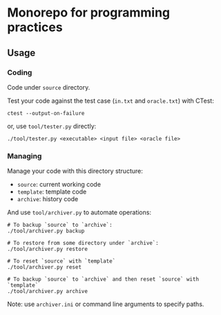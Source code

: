 # Monorepo for programming practices

## Usage

### Coding

Code under `source` directory.

Test your code against the test case (`in.txt` and `oracle.txt`) with CTest:

```
ctest --output-on-failure
```

or, use `tool/tester.py` directly:

```
./tool/tester.py <executable> <input file> <oracle file>
```

### Managing

Manage your code with this directory structure:

- `source`: current working code
- `template`: template code
- `archive`: history code

And use `tool/archiver.py` to automate operations:

```shell
# To backup `source` to `archive`:
./tool/archiver.py backup

# To restore from some directory under `archive`:
./tool/archiver.py restore

# To reset `source` with `template`
./tool/archiver.py reset

# To backup `source` to `archive` and then reset `source` with `template`
./tool/archiver.py archive
```

Note: use `archiver.ini` or command line arguments to specify paths.